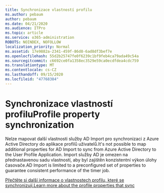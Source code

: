 ```yaml
---
title: Synchronizace vlastností profilu
ms.author: pebaum
author: pebaum
ms.date: 04/21/2020
ms.audience: ITPro
ms.topic: article
ms.service: o365-administration
ROBOTS: NOINDEX, NOFOLLOW
localization_priority: Normal
ms.assetid: 17e9882a-2341-459f-86d8-6ad8df3bef7e
ms.openlocfilehash: 55d2b25747fe0f6239c1bf9feb4ca79ada49c54a
ms.sourcegitcommit: c6692ce0fa1358ec3529e59ca0ecdfdea4cdc759
ms.translationtype: MT
ms.contentlocale: cs-CZ
ms.lasthandoff: 09/15/2020
ms.locfileid: "47768384"
---
```

# <a name="profile-property-synchronization"></a><span data-ttu-id="2b98a-102">Synchronizace vlastností profilu</span><span class="sxs-lookup"><span data-stu-id="2b98a-102">Profile property synchronization</span></span>

<span data-ttu-id="2b98a-103">Nelze mapovat další vlastnosti služby AD Import pro synchronizaci z Azure Active Directory do aplikace profilů uživatelů.</span><span class="sxs-lookup"><span data-stu-id="2b98a-103">It's not possible to map additional properties for AD Import to sync from Azure Active Directory to the User Profile Application.</span></span> <span data-ttu-id="2b98a-104">Import služby AD je omezen na přednastavenou sadu vlastností, aby byl zajištěn konzistentní výkon úlohy časovače.</span><span class="sxs-lookup"><span data-stu-id="2b98a-104">AD Import is limited to a preconfigured set of properties to guarantee consistent performance of the timer job.</span></span>
  
[<span data-ttu-id="2b98a-105">Přečtěte si další informace o vlastnostech profilu, které se synchronizují.</span><span class="sxs-lookup"><span data-stu-id="2b98a-105">Learn more about the profile properties that sync</span></span>](https://go.microsoft.com/fwlink/?linkid=875671)
  

